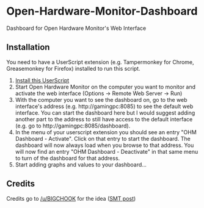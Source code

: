 # Open-Hardware-Monitor-Dashboard
Dashboard for Open Hardware Monitor's Web Interface

## Installation
You need to have a UserScript extension (e.g. Tampermonkey for Chrome, Greasemonkey for Firefox) installed to run this script.

1. [Install this UserScript](https://github.com/LenAnderson/Open-Hardware-Monitor-Dashboard/raw/master/ohmd.user.js)
2. Start Open Hardware Monitor on the computer you want to monitor and activate the web interface (Options -> Remote Web Server -> Run)
3. With the computer you want to see the dashboard on, go to the web interface's address (e.g. http://gamingpc:8085) to see the default web interface. You can start the dashboard here but I would suggest adding another part to the address to still have access to the default interface (e.g. go to http://gamingpc:8085/dashboard).
4. In the menu of your userscript extension you should see an entry "OHM Dashboard - Activate". Click on that entry to start the dashboard. The dashboard will now always load when you browse to that address. You will now find an entry "OHM Dashboard - Deactivate" in that same menu to turn of the dashboard for that address.
5. Start adding graphs and values to your dashboard...



## Credits
Credits go to [/u/BIGCHOOK](https://reddit.com/u/BIGCHOOK) for the idea ([SMT post](https://www.reddit.com/r/software/comments/4jm0z1/looking_for_a_remote_system_resource_display/))

